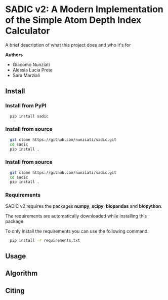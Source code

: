 # SADIC v2: A Modern Implementation of the Simple Atom Depth Index Calculator

A brief description of what this project does and who it's for

**Authors**
- Giacomo Nunziati
- Alessia Lucia Prete
- Sara Marziali

## Install
### Install from PyPI
```bash
  pip install sadic
```

### Install from source
```bash
  git clone https://github.com/nunziati/sadic.git
  cd sadic
  pip install .
```

### Install from source
```bash
  git clone https://github.com/nunziati/sadic.git
  cd sadic
  pip install .
```

### Requirements
SADIC v2 requires the packages **numpy**, **scipy**, **biopandas** and **biopython**.

The requirements are automatically downloaded while installing this package.

To only install the requirements you can use the following command:

```bash
  pip install -r requirements.txt
```

## Usage

## Algorithm

## Citing

